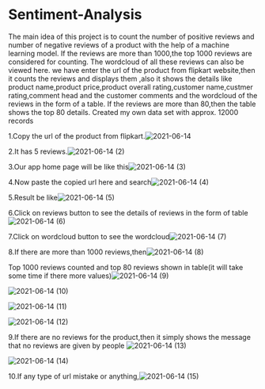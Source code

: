 # Sentiment-Analysis
The main idea of this project is to count the number of positive reviews and number of negative reviews of a product with the help of a machine learning model.
If the reviews are more than 1000,the top 1000 reviews are considered for counting.
The wordcloud of all these reviews can also be viewed here.
we have enter the url of the product from flipkart website,then it counts the reviews and displays them ,also it shows the details like product name,product price,product overall rating,customer name,custmer rating,comment head and the customer comments and the wordcloud of the reviews in the form of a table.
If the reviews are more than 80,then the table shows the top 80 details.
Created my own data set with approx. 12000 records

1.Copy the url of the product from flipkart.![2021-06-14](https://user-images.githubusercontent.com/68632263/121844713-fdb39c00-cd01-11eb-8e83-e29f2e486cdd.png)


2.It has 5 reviews.![2021-06-14 (2)](https://user-images.githubusercontent.com/68632263/121844777-19b73d80-cd02-11eb-9136-86a674a1c341.png)


3.Our app home page will be like this![2021-06-14 (3)](https://user-images.githubusercontent.com/68632263/121844928-55ea9e00-cd02-11eb-8356-af2b6d8ec8b3.png)


4.Now paste the copied url here and search![2021-06-14 (4)](https://user-images.githubusercontent.com/68632263/121845065-86cad300-cd02-11eb-8c99-62edf76ef9d3.png)


5.Result be like![2021-06-14 (5)](https://user-images.githubusercontent.com/68632263/121845088-8fbba480-cd02-11eb-8de6-a2353bd90927.png)


6.Click on reviews button to see the details of reviews in the form of table![2021-06-14 (6)](https://user-images.githubusercontent.com/68632263/121845234-c42f6080-cd02-11eb-94a8-d15bf9515ed7.png)


7.Click on wordcloud button to see the wordcloud![2021-06-14 (7)](https://user-images.githubusercontent.com/68632263/121846244-5b48e800-cd04-11eb-9a2e-d9d8477260c7.png)


8.If there are more than 1000 reviews,then![2021-06-14 (8)](https://user-images.githubusercontent.com/68632263/121846454-a7942800-cd04-11eb-8287-6d402e56067e.png)


Top 1000 reviews counted and top 80 reviews shown in table(it will take some time if there more values)![2021-06-14 (9)](https://user-images.githubusercontent.com/68632263/121846799-37d26d00-cd05-11eb-9eed-a4352668c392.png)


![2021-06-14 (10)](https://user-images.githubusercontent.com/68632263/121846890-59335900-cd05-11eb-90f3-8f9073759289.png)


![2021-06-14 (11)](https://user-images.githubusercontent.com/68632263/121846919-66504800-cd05-11eb-91a1-53094ebe4d77.png)


![2021-06-14 (12)](https://user-images.githubusercontent.com/68632263/121847421-2dfd3980-cd06-11eb-9cd6-360d922c683f.png)


9.If there are no reviews for the product,then it simply shows the message that no reviews are given by people
![2021-06-14 (13)](https://user-images.githubusercontent.com/68632263/121847626-7caad380-cd06-11eb-9eea-196a7ccf5021.png)


![2021-06-14 (14)](https://user-images.githubusercontent.com/68632263/121848530-cd6efc00-cd07-11eb-9204-df78e36308e4.png)

10.If any type of url mistake or anything,![2021-06-14 (15)](https://user-images.githubusercontent.com/68632263/121848831-36567400-cd08-11eb-880d-4f65eef7b8e1.png)


